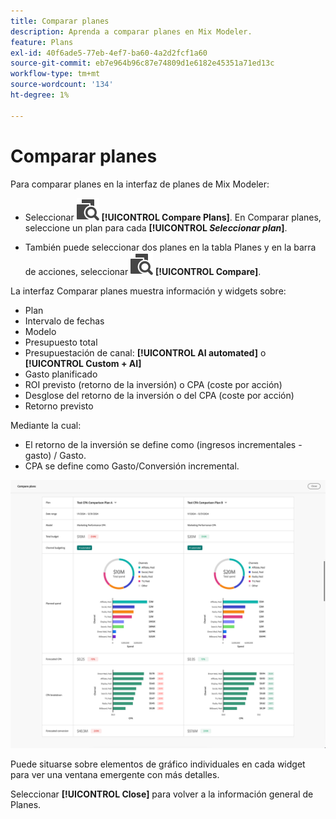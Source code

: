 ```yaml
---
title: Comparar planes
description: Aprenda a comparar planes en Mix Modeler.
feature: Plans
exl-id: 40f6ade5-77eb-4ef7-ba60-4a2d2fcf1a60
source-git-commit: eb7e964b96c87e74809d1e6182e45351a71ed13c
workflow-type: tm+mt
source-wordcount: '134'
ht-degree: 1%

---
```


# Comparar planes

Para comparar planes en la interfaz de planes de Mix Modeler:

* Seleccionar ![Comparar](../assets/icons/Compare.svg) **[!UICONTROL Compare Plans]**. En Comparar planes, seleccione un plan para cada **[!UICONTROL _Seleccionar plan_]**.

* También puede seleccionar dos planes en la tabla Planes y en la barra de acciones, seleccionar ![Comparar](../assets/icons/Compare.svg) **[!UICONTROL Compare]**.

La interfaz Comparar planes muestra información y widgets sobre:

* Plan
* Intervalo de fechas
* Modelo
* Presupuesto total
* Presupuestación de canal: **[!UICONTROL AI automated]** o **[!UICONTROL Custom + AI]**
* Gasto planificado
* ROI previsto (retorno de la inversión) o CPA (coste por acción)
* Desglose del retorno de la inversión o del CPA (coste por acción)
* Retorno previsto

Mediante la cual:

* El retorno de la inversión se define como (ingresos incrementales - gasto) / Gasto.
* CPA se define como Gasto/Conversión incremental.


![Comparar planes](../assets/compare-plans.png)

Puede situarse sobre elementos de gráfico individuales en cada widget para ver una ventana emergente con más detalles.

Seleccionar **[!UICONTROL Close]** para volver a la información general de Planes.
